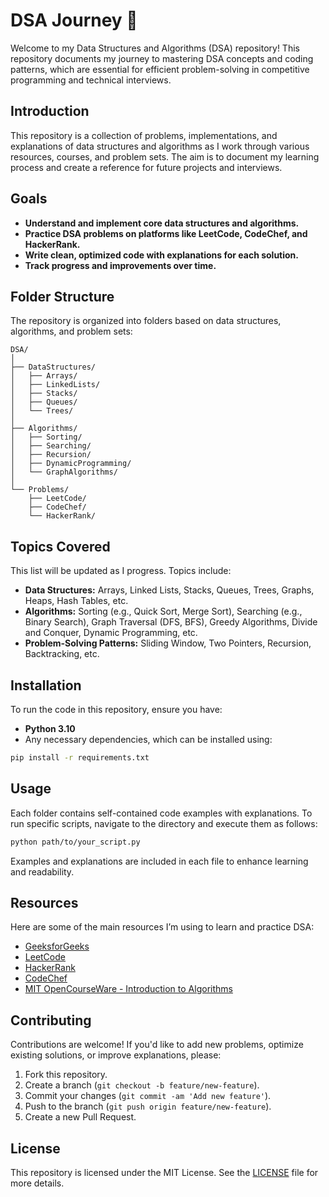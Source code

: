 
# DSA Journey 🚀

Welcome to my Data Structures and Algorithms (DSA) repository! This repository documents my journey to mastering DSA concepts and coding patterns, which are essential for efficient problem-solving in competitive programming and technical interviews.

## Introduction

This repository is a collection of problems, implementations, and explanations of data structures and algorithms as I work through various resources, courses, and problem sets. The aim is to document my learning process and create a reference for future projects and interviews.

## Goals

- **Understand and implement core data structures and algorithms.**
- **Practice DSA problems on platforms like LeetCode, CodeChef, and HackerRank.**
- **Write clean, optimized code with explanations for each solution.**
- **Track progress and improvements over time.**

## Folder Structure

The repository is organized into folders based on data structures, algorithms, and problem sets:

```
DSA/
│
├── DataStructures/
│   ├── Arrays/
│   ├── LinkedLists/
│   ├── Stacks/
│   ├── Queues/
│   └── Trees/
│
├── Algorithms/
│   ├── Sorting/
│   ├── Searching/
│   ├── Recursion/
│   ├── DynamicProgramming/
│   └── GraphAlgorithms/
│
└── Problems/
    ├── LeetCode/
    ├── CodeChef/
    └── HackerRank/
```

## Topics Covered

This list will be updated as I progress. Topics include:

- **Data Structures:** Arrays, Linked Lists, Stacks, Queues, Trees, Graphs, Heaps, Hash Tables, etc.
- **Algorithms:** Sorting (e.g., Quick Sort, Merge Sort), Searching (e.g., Binary Search), Graph Traversal (DFS, BFS), Greedy Algorithms, Divide and Conquer, Dynamic Programming, etc.
- **Problem-Solving Patterns:** Sliding Window, Two Pointers, Recursion, Backtracking, etc.

## Installation

To run the code in this repository, ensure you have:

- **Python 3.10**
- Any necessary dependencies, which can be installed using:

```bash
pip install -r requirements.txt
```

## Usage

Each folder contains self-contained code examples with explanations. To run specific scripts, navigate to the directory and execute them as follows:

```bash
python path/to/your_script.py
```

Examples and explanations are included in each file to enhance learning and readability.

## Resources

Here are some of the main resources I’m using to learn and practice DSA:

- [GeeksforGeeks](https://www.geeksforgeeks.org/)
- [LeetCode](https://leetcode.com/)
- [HackerRank](https://www.hackerrank.com/)
- [CodeChef](https://www.codechef.com/)
- [MIT OpenCourseWare - Introduction to Algorithms](https://ocw.mit.edu/courses/electrical-engineering-and-computer-science/6-006-introduction-to-algorithms-fall-2011/)

## Contributing

Contributions are welcome! If you'd like to add new problems, optimize existing solutions, or improve explanations, please:

1. Fork this repository.
2. Create a branch (`git checkout -b feature/new-feature`).
3. Commit your changes (`git commit -am 'Add new feature'`).
4. Push to the branch (`git push origin feature/new-feature`).
5. Create a new Pull Request.

## License

This repository is licensed under the MIT License. See the [LICENSE](LICENSE) file for more details.
